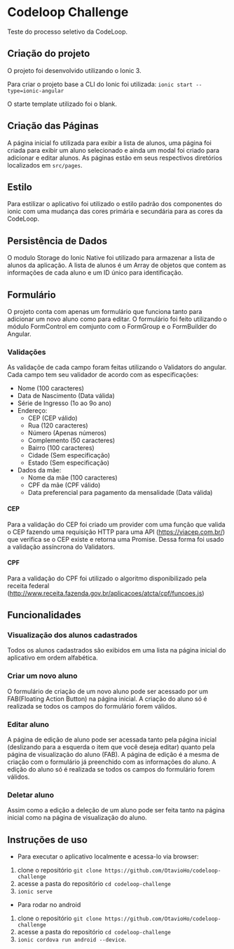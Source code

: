 # Codeloop Challenge

Teste do processo seletivo da CodeLoop.

## Criação do projeto

O projeto foi desenvolvido utilizando o Ionic 3.

Para criar o projeto base a CLI do Ionic foi utilizada:
`ionic start --type=ionic-angular`

O starte template utilizado foi o blank.

## Criação das Páginas

A página inicial fo utilizada para exibir a lista de alunos, uma página foi criada para exibir um aluno selecionado e ainda um modal foi criado para adicionar e editar alunos.
As páginas estão em seus respectivos diretórios localizados em `src/pages`.

## Estilo

Para estilizar o aplicativo foi utilizado o estilo padrão dos componentes do ionic com uma mudança das cores primária e secundária para as cores da CodeLoop.

## Persistência de Dados

O modulo Storage do Ionic Native foi utilizado para armazenar a lista de alunos da aplicação.
A lista de alunos é um Array de objetos que contem as informações de cada aluno e um ID único para identificação.

## Formulário

O projeto conta com apenas um formulário que funciona tanto para adicionar um novo aluno como para editar.
O formulário foi feito utilizando o módulo FormControl em comjunto com o FormGroup e o FormBuilder do Angular.

### Validações

As validaçõe de cada campo foram feitas utilizando o Validators do angular.
Cada campo tem seu validador de acordo com as especificações:

- Nome (100 caracteres)
- Data de Nascimento (Data válida)
- Série de Ingresso (1o ao 9o ano)
- Endereço:
  - CEP (CEP válido)
  - Rua (120 caracteres)
  - Número (Apenas números)
  - Complemento (50 caracteres)
  - Bairro (100 caracteres)
  - Cidade (Sem especificação)
  - Estado (Sem especificação)
- Dados da mãe:
  - Nome da mãe (100 caracteres)
  - CPF da mãe (CPF válido)
  - Data preferencial para pagamento da mensalidade (Data válida)

#### CEP

Para a validação do CEP foi criado um provider com uma função que valida o CEP fazendo uma requisição HTTP para uma API (https://viacep.com.br/) que verifica se o CEP existe e retorna uma Promise.
Dessa forma foi usado a validação assíncrona do Validators.

#### CPF

Para a validação do CPF foi utilizado o algoritmo disponibilizado pela receita federal (http://www.receita.fazenda.gov.br/aplicacoes/atcta/cpf/funcoes.js)

## Funcionalidades

### Visualização dos alunos cadastrados

Todos os alunos cadastrados são exibidos em uma lista na página inicial do aplicativo em ordem alfabética.

### Criar um novo aluno

O formulário de criação de um novo aluno pode ser acessado por um FAB(Floating Action Button) na página inicial.
A criação do aluno só é realizada se todos os campos do formulário forem válidos.

### Editar aluno

A página de edição de aluno pode ser acessada tanto pela página inicial (deslizando para a esquerda o item que você deseja editar) quanto pela página de visualização do aluno (FAB).
A página de edição é a mesma de criação com o formulário já preenchido com as informações do aluno.
A edição do aluno só é realizada se todos os campos do formulário forem válidos.

### Deletar aluno

Assim como a edição a deleção de um aluno pode ser feita tanto na página inicial como na página de visualização do aluno.

## Instruções de uso

- Para executar o aplicativo localmente e acessa-lo via browser:

1.  clone o repositório `git clone https://github.com/OtavioHo/codeloop-challenge`
2.  acesse a pasta do repositório `cd codeloop-challenge`
3.  `ionic serve`

- Para rodar no android

1. clone o repositório `git clone https://github.com/OtavioHo/codeloop-challenge`
2. acesse a pasta do repositório `cd codeloop-challenge`
3. `ionic cordova run android --device`.
